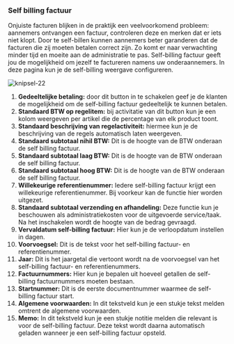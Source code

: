 ### Self billing factuur

Onjuiste facturen blijken in de praktijk een veelvoorkomend probleem: aannemers ontvangen een factuur, controleren deze en merken dat er iets niet klopt. Door te self-billen kunnen aannemers beter garanderen dat de facturen die zij moeten betalen correct zijn. Zo komt er naar verwachting minder tijd en moeite aan de administratie te pas. Self-billing factuur geeft jou de mogelijkheid om jezelf te factureren namens uw onderaannemers. In deze pagina kun je de self-billing weergave configureren.

![knipsel-22](https://user-images.githubusercontent.com/95087870/149656985-c1fb1153-6a9f-45b1-85e2-88ade03e36fc.PNG)

1. **Gedeeltelijke betaling:** door dit button in te schakelen geef je de klanten de mogelijkheid om de self-billing factuur gedeeltelijk te kunnen betalen.
2. **Standaard BTW op regelitem:** bij activitatie van dit button kun je een kolom weergeven per artikel die de percentage van elk product toont.
3. **Standaard beschrijving van regelactiviteit:** hiermee kun je de beschrijving van de regels automatisch laten weergeven.
4. **Standaard subtotaal nihil BTW:** Dit is de hoogte van de BTW onderaan de self billing factuur.
5. **Standaard subtotaal laag BTW:** Dit is de hoogte van de BTW onderaan de self billing factuur.
6. **Standaard subtotaal hoog BTW:** Dit is de hoogte van de BTW onderaan de self billing factuur.
7. **Willekeurige referentienummer:** Iedere self-billing factuur krijgt een willekeurige referentienummer. Bij voorkeur kan de functie hier worden uitgezet.
8. **Standaard subtotaal verzending en afhandeling:**  Deze functie kun je beschouwen als administratiekosten voor de uitgevoerde service/taak. Na het inschakelen wordt de hoogte van de bedrag gevraagd.
9. **Vervaldatum self-billing factuur:** Hier kun je de verloopdatum instellen in dagen.
10. **Voorvoegsel:** Dit is de tekst voor het self-billing factuur- en referentienummer.  
11. **Jaar:** Dit is het jaargetal die vertoont wordt na de voorvoegsel van het self-billing factuur- en referentienummers.
12. **Factuurnummers:** Hier kun je bepalen uit hoeveel getallen de self-billing factuurnummers moeten bestaan.
13. **Startnummer:** Dit is de eerste documentnummer waarmee de self-billing factuur start.
14. **Algemene voorwaarden:** In dit tekstveld kun je een stukje tekst melden omtrent de algemene voorwaarden.
15. **Memo:** In dit tekstveld kun je een stukje notitie melden die relevant is voor de self-billing factuur. Deze tekst wordt daarna automatisch geladen wanneer je een self-billing factuur opsteld. 
